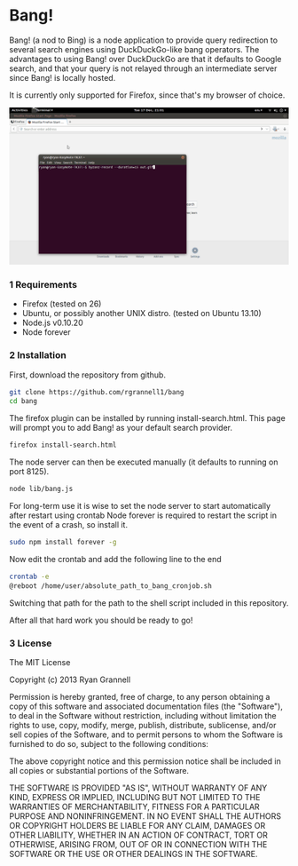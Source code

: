 Bang!
===========

Bang! (a nod to Bing) is a node application to provide
query redirection to several search engines using DuckDuckGo-like
bang operators. The advantages to using Bang! over DuckDuckGo are that it defaults to
Google search, and that your query is not relayed through an intermediate
server since Bang! is locally hosted.

It is currently only supported for Firefox, since that's my browser of choice.

<img src="example.gif"> </img>

### 1 Requirements

* Firefox (tested on 26)
* Ubuntu, or possibly another UNIX distro. (tested on Ubuntu 13.10)
* Node.js v0.10.20
* Node forever

### 2 Installation

First, download the repository from github.

```bash
git clone https://github.com/rgrannell1/bang
cd bang
```

The firefox plugin can be installed by running install-search.html. This page will 
prompt you to add Bang! as your default search provider.

```bash
firefox install-search.html
```

The node server can then be executed manually (it defaults to running on port
8125).

```bash
node lib/bang.js
```

For long-term use it is wise to set the node server to start automatically
after restart using crontab Node forever is required to restart the script 
in the event of a crash, so install it.

```bash
sudo npm install forever -g
```
Now edit the crontab and add the following line to the end

```bash
crontab -e
@reboot /home/user/absolute_path_to_bang_cronjob.sh
```

Switching that path for the path to the shell script included in this 
repository.

After all that hard work you should be ready to go!

### 3 License

The MIT License

Copyright (c) 2013 Ryan Grannell

Permission is hereby granted, free of charge, to any person obtaining a copy of this software and associated documentation files (the "Software"), to deal in the Software without restriction, including without limitation the rights to use, copy, modify, merge, publish, distribute, sublicense, and/or sell copies of the Software, and to permit persons to whom the Software is furnished to do so, subject to the following conditions:

The above copyright notice and this permission notice shall be included in all copies or substantial portions of the Software.

THE SOFTWARE IS PROVIDED "AS IS", WITHOUT WARRANTY OF ANY KIND, EXPRESS OR IMPLIED, INCLUDING BUT NOT LIMITED TO THE WARRANTIES OF MERCHANTABILITY, FITNESS FOR A PARTICULAR PURPOSE AND NONINFRINGEMENT. IN NO EVENT SHALL THE AUTHORS OR COPYRIGHT HOLDERS BE LIABLE FOR ANY CLAIM, DAMAGES OR OTHER LIABILITY, WHETHER IN AN ACTION OF CONTRACT, TORT OR OTHERWISE, ARISING FROM, OUT OF OR IN CONNECTION WITH THE SOFTWARE OR THE USE OR OTHER DEALINGS IN THE SOFTWARE.
